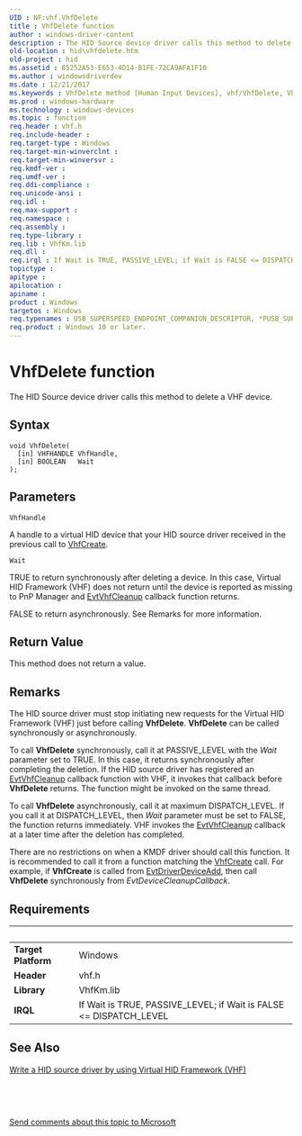 ```yaml
---
UID : NF:vhf.VhfDelete
title : VhfDelete function
author : windows-driver-content
description : The HID Source device driver calls this method to delete a VHF device.
old-location : hid\vhfdelete.htm
old-project : hid
ms.assetid : 85252A53-E653-4D14-B1FE-72CA9AFA1F10
ms.author : windowsdriverdev
ms.date : 12/21/2017
ms.keywords : VhfDelete method [Human Input Devices], vhf/VhfDelete, VhfDelete, hid.vhfdelete
ms.prod : windows-hardware
ms.technology : windows-devices
ms.topic : function
req.header : vhf.h
req.include-header : 
req.target-type : Windows
req.target-min-winverclnt : 
req.target-min-winversvr : 
req.kmdf-ver : 
req.umdf-ver : 
req.ddi-compliance : 
req.unicode-ansi : 
req.idl : 
req.max-support : 
req.namespace : 
req.assembly : 
req.type-library : 
req.lib : VhfKm.lib
req.dll : 
req.irql : If Wait is TRUE, PASSIVE_LEVEL; if Wait is FALSE <= DISPATCH_LEVEL
topictype : 
apitype : 
apilocation : 
apiname : 
product : Windows
targetos : Windows
req.typenames : USB_SUPERSPEED_ENDPOINT_COMPANION_DESCRIPTOR, *PUSB_SUPERSPEED_ENDPOINT_COMPANION_DESCRIPTOR
req.product : Windows 10 or later.
---
```



# VhfDelete function
The HID Source device driver calls this method to delete a VHF device.

## Syntax

````
void VhfDelete(
  [in] VHFHANDLE VhfHandle,
  [in] BOOLEAN   Wait
);
````

## Parameters

`VhfHandle`

A handle to a virtual HID device that your HID source driver received in the previous call to <a href="..\vhf\nf-vhf-vhfcreate.md">VhfCreate</a>.

`Wait`

TRUE to return synchronously after deleting a device. In this case, Virtual HID Framework (VHF) does not return until the device is reported as missing to PnP Manager and <a href="..\vhf\nc-vhf-evt_vhf_cleanup.md">EvtVhfCleanup</a> callback function returns. 

FALSE to return asynchronously. See Remarks for more information.


## Return Value

This method does not return a value.

## Remarks

The HID source driver must stop initiating new requests for the Virtual HID Framework (VHF) just before calling <b>VhfDelete</b>. <b>VhfDelete</b> can be called synchronously or asynchronously.   

To call <b>VhfDelete</b> synchronously,  call it at PASSIVE_LEVEL with the <i>Wait</i> parameter set to TRUE. In this case, it returns synchronously after completing the deletion. If the HID source driver has registered an <a href="..\vhf\nc-vhf-evt_vhf_cleanup.md">EvtVhfCleanup</a> callback function with VHF, it invokes that callback before <b>VhfDelete</b> returns. The function might be invoked on the same thread.

To call <b>VhfDelete</b> asynchronously, call it at maximum DISPATCH_LEVEL. If you call it at DISPATCH_LEVEL, then <i>Wait</i> parameter must be set to FALSE, the function returns immediately. VHF invokes the <a href="..\vhf\nc-vhf-evt_vhf_cleanup.md">EvtVhfCleanup</a> callback at a later time after the deletion has completed. 

There are no restrictions on when a KMDF driver should call this function. It is recommended to call it from a function matching the <a href="..\vhf\nf-vhf-vhfcreate.md">VhfCreate</a> call. For example, if <b>VhfCreate</b> is called from <a href="..\wdfdriver\nc-wdfdriver-evt_wdf_driver_device_add.md">EvtDriverDeviceAdd</a>, then call <b>VhfDelete</b> synchronously from <i>EvtDeviceCleanupCallback</i>.

## Requirements
| &nbsp; | &nbsp; |
| ---- |:---- |
| **Target Platform** | Windows |
| **Header** | vhf.h |
| **Library** | VhfKm.lib |
| **IRQL** | If Wait is TRUE, PASSIVE_LEVEL; if Wait is FALSE <= DISPATCH_LEVEL |

## See Also

<a href="https://msdn.microsoft.com/26964963-792F-4529-B4FC-110BF5C65B35">Write a HID source driver by using Virtual HID Framework (VHF)</a>

 

 

<a href="mailto:wsddocfb@microsoft.com?subject=Documentation%20feedback [hid\hid]:%20VhfDelete method%20 RELEASE:%20(12/21/2017)&amp;body=%0A%0APRIVACY STATEMENT%0A%0AWe use your feedback to improve the documentation. We don't use your email address for any other purpose, and we'll remove your email address from our system after the issue that you're reporting is fixed. While we're working to fix this issue, we might send you an email message to ask for more info. Later, we might also send you an email message to let you know that we've addressed your feedback.%0A%0AFor more info about Microsoft's privacy policy, see http://privacy.microsoft.com/en-us/default.aspx." title="Send comments about this topic to Microsoft">Send comments about this topic to Microsoft</a>